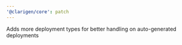 ```yaml
---
'@clarigen/core': patch
---
```


Adds more deployment types for better handling on auto-generated deployments
